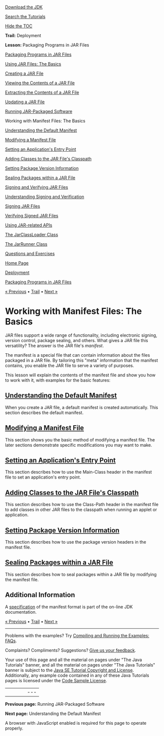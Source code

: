 [Download
the JDK](http://java.sun.com/javase/6/download.jsp)
  
[Search the
Tutorials](../../search.html)
  
[Hide the TOC](javascript:toggleLeft())

**Trail:** Deployment
  
**Lesson:** Packaging Programs in JAR Files

[Packaging Programs in JAR Files](index.html)

[Using JAR Files: The Basics](basicsindex.html)

[Creating a JAR File](build.html)

[Viewing the Contents of a JAR File](view.html)

[Extracting the Contents of a JAR File](unpack.html)

[Updating a JAR File](update.html)

[Running JAR-Packaged Software](run.html)

Working with Manifest Files: The Basics

[Understanding the Default Manifest](defman.html)

[Modifying a Manifest File](modman.html)

[Setting an Application's Entry Point](appman.html)

[Adding Classes to the JAR File's Classpath](downman.html)

[Setting Package Version Information](packageman.html)

[Sealing Packages within a JAR File](sealman.html)

[Signing and Verifying JAR Files](signindex.html)

[Understanding Signing and Verification](intro.html)

[Signing JAR Files](signing.html)

[Verifying Signed JAR Files](verify.html)

[Using JAR-related APIs](apiindex.html)

[The JarClassLoader Class](jarclassloader.html)

[The JarRunner Class](jarrunner.html)

[Questions and Exercises](QandE/questions.html)

[Home Page](../../index.html)
>
[Deployment](../index.html)
>
[Packaging Programs in JAR Files](index.html)

[« Previous](run.html) • [Trail](../TOC.html) • [Next »](defman.html)

# Working with Manifest Files: The Basics

JAR files support a wide range of functionality, including electronic signing, version control, package sealing, and others. What gives a JAR file this versatility? The answer is the JAR file's *manifest*.

The manifest is a special file that can contain information about the files packaged in a JAR file. By tailoring this "meta" information that the manifest contains, you enable the JAR file to serve a variety of purposes.

This lesson will explain the contents of the manifest file and show you how to work with it, with examples for the basic features:

## [Understanding the Default Manifest](defman.html)

When you create a JAR file, a default manifest is created automatically. This section describes the default manifest.

## [Modifying a Manifest File](modman.html)

This section shows you the basic method of modifying a manifest file. The later sections demonstrate specific modifications you may want to make.

## [Setting an Application's Entry Point](appman.html)

This section describes how to use the Main-Class header in the manifest file to set an application's entry point.

## [Adding Classes to the JAR File's Classpath](downman.html)

This section describes how to use the Class-Path header in the manifest file to add classes in other JAR files to the classpath when running an applet or application.

## [Setting Package Version Information](packageman.html)

This section describes how to use the package version headers in the manifest file.

## [Sealing Packages within a JAR File](sealman.html)

This section describes how to seal packages within a JAR file by modifying the manifest file.

## Additional Information

A
[specification](http://java.sun.com/javase/6/docs/technotes/guides/jar/jar.html#JAR%20Manifest) of the manifest format is part of the on-line JDK documentation.

[« Previous](run.html)
•
[Trail](../TOC.html)
•
[Next »](defman.html)

---

Problems with the examples? Try [Compiling and Running
the Examples: FAQs](../../information/run-examples.html).
  
Complaints? Compliments? Suggestions? [Give
us your feedback](http://download.oracle.com/javase/feedback.html).

Your use of this page and all the material on pages under "The Java Tutorials" banner,
and all the material on pages under "The Java Tutorials" banner is subject to the [Java SE Tutorial Copyright
and License](../../information/license.html).
Additionally, any example code contained in any of these Java
Tutorials pages is licensed under the
[Code
Sample License](http://developers.sun.com/license/berkeley_license.html).

|  |  |  |  |  |
| --- | --- | --- | --- | --- |
| |  |  | | --- | --- | | duke image | Oracle logo | | [About Oracle](http://www.oracle.com/us/corporate/index.html) | [Oracle Technology Network](http://www.oracle.com/technology/index.html) | [Terms of Service](https://www.samplecode.oracle.com/servlets/CompulsoryClickThrough?type=TermsOfService) | Copyright © 1995, 2011 Oracle and/or its affiliates. All rights reserved. |

**Previous page:** Running JAR-Packaged Software
  
**Next page:** Understanding the Default Manifest




A browser with JavaScript enabled is required for this page to operate properly.